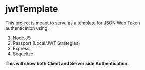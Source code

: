 # jwtTemplate

This project is meant to serve as a template for JSON Web Token authentication using:
1. Node.JS
2. Passport (Local/JWT Strategies)
3. Express
4. Sequelize

**This will show both Client and Server side Authentication.**